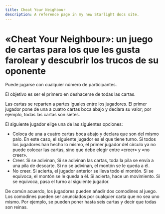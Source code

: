 ```yaml
---
title: Cheat Your Neighbour
description: A reference page in my new Starlight docs site.
---
```


# «Cheat Your Neighbour»: un juego de cartas para los que les gusta farolear y descubrir los trucos de su oponente

Puede jugarse con cualquier número de participantes.

El objetivo es ser el primero en deshacerse de todas las cartas.

Las cartas se reparten a partes iguales entre los jugadores. El primer jugador pone de una a cuatro cartas boca abajo y declara su valor; por ejemplo, todas las cartas son sietes.

El siguiente jugador elige una de las siguientes opciones:
- Coloca de una a cuatro cartas boca abajo y declara que son del mismo palo. En este caso, el siguiente jugador es el que tiene turno. Si todos los jugadores han hecho lo mismo, el primer jugador del círculo ya no puede colocar las cartas, sino que debe elegir entre «creer» y «no creer».
- Creer. Si se adivinan, Si se adivinan las cartas, toda la pila se envía a una pila de descarte. Si no se adivinan, el montón se le queda a él.
- No creer. Si acierta, el jugador anterior se lleva todo el montón. Si se equivoca, el montón se le queda a él.
Si acierta, hace un movimiento. Si se equivoca, pasa el turno al siguiente jugador.

De común acuerdo, los jugadores pueden añadir dos comodines al juego. Los comodines pueden ser anunciados por cualquier carta que no sea uno mismo. Por ejemplo, se pueden poner hasta seis cartas y decir que todas son reinas.